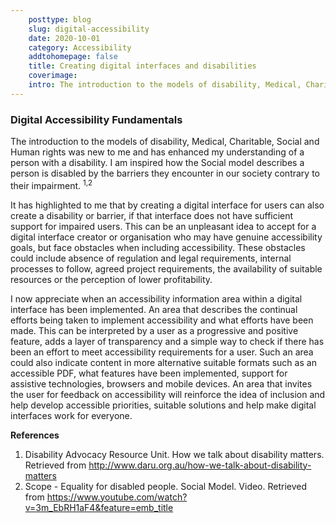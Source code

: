 ```yaml
---  
    posttype: blog
    slug: digital-accessibility
    date: 2020-10-01
    category: Accessibility
    addtohomepage: false
    title: Creating digital interfaces and disabilities
    coverimage:
    intro: The introduction to the models of disability, Medical, Charitable, Social and Human rights was new to me and has enhanced my understanding of a person with a disability. I am inspired how the Social model describes a person is disabled by the barriers they encounter in our society contrary to their impairment.
---
```


<div class="description">
<!-- <div class="smallImg"> 

   ![Accessibility Icon](./a11y-icon.png "Accessibility Icon")
</div> -->

<h3>Digital Accessibility Fundamentals</h3>

The introduction to the models of disability, Medical, Charitable, Social and Human rights was new to me and has enhanced my understanding of a person with a disability. I am inspired how the Social model describes a person is disabled by the barriers they encounter in our society contrary to their impairment. <sup>1,2</sup>

It has highlighted to me that by creating a digital interface for users can also create a disability or barrier, if that interface does not have sufficient support for impaired users. This can be an unpleasant idea to accept for a digital interface creator or organisation who may have genuine accessibility goals, but face obstacles when including accessibility. These obstacles could include absence of regulation and legal requirements, internal processes to follow, agreed project requirements, the availability of suitable resources or the perception of lower profitability.

I now appreciate when an accessibility information area within a digital interface has been implemented. An area that describes the continual efforts being taken to implement accessibility and what efforts have been made. This can be interpreted by a user as a progressive and positive feature, adds a layer of transparency and a simple way to check if there has been an effort to meet accessibility requirements for a user. Such an area could also indicate content in more alternative suitable formats such as an accessible PDF, what features have been implemented, support for assistive technologies, browsers and mobile devices. An area that invites the user for feedback on accessibility will reinforce the idea of inclusion and help develop accessible priorities, suitable solutions and help make digital interfaces work for everyone.

**References**<br />
1.	Disability Advocacy Resource Unit. How we talk about disability matters. Retrieved from http://www.daru.org.au/how-we-talk-about-disability-matters
2.	Scope - Equality for disabled people. Social Model. Video. Retrieved from https://www.youtube.com/watch?v=3m_EbRH1aF4&feature=emb_title

</div>